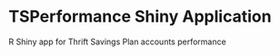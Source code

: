 TSPerformance Shiny Application
=============

R Shiny app for Thrift Savings Plan accounts performance
